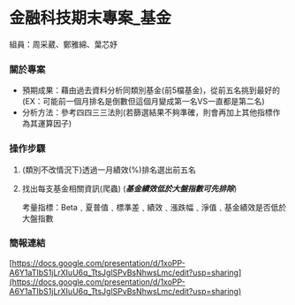 # 金融科技期末專案_基金
組員：周采葳、鄭雅綿、葉芯妤

### 關於專案
*  預期成果：藉由過去資料分析同類別基金(前5檔基金)，從前五名挑到最好的  
    (EX：可能前一個月排名是倒數但這個月變成第一名VS一直都是第二名)
*  分析方法：參考四四三三法則(若篩選結果不夠準確，則會再加上其他指標作為其運算因子)

### 操作步驟
1. (類別不改情況下)透過一月績效(%)排名選出前五名
2. 找出每支基金相關資訊(爬蟲)
(***基金績效低於大盤指數可先排除***)

    考量指標：Beta﹑夏普值﹑標準差﹑績效﹑漲跌幅﹑淨值﹑基金績效是否低於大盤指數
  
### 簡報連結
[https://docs.google.com/presentation/d/1xoPP-A6Y1aTIbS1jLrXIuU6q_TtsJglSPvBsNhwsLmc/edit?usp=sharing](https://docs.google.com/presentation/d/1xoPP-A6Y1aTIbS1jLrXIuU6q_TtsJglSPvBsNhwsLmc/edit?usp=sharing)
